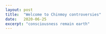 ```yaml
---
layout: post
title:  "Welcome to Chinmoy controversies"
date:   2020-06-25
excerpt: "consciousness remain earth"
---
```

